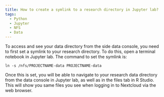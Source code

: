 ```yaml
---
title: How to create a symlink to a research directory in Jupyter lab?
tags:
  - Python
  - Jupyter
  - NFS
  - Data
---
```


To access and see your data directory from the side data console, you need to first set a symlink to your research directory.
To do this, open a terminal notebook in Jupyter lab. The command to set the symlink is:

```
ln -s /nfs/PROJECTNAME-data PROJECTNAME-data
```

Once this is set, you will be able to navigate to your research data directory from the data console in Jupyter lab, as well as in the files tab in R Studio. This will show you same files you see when logging in to Nextcloud via the web browser.   
